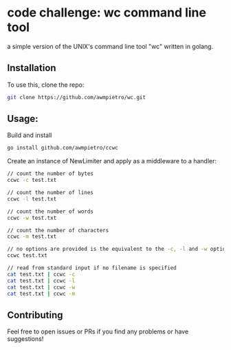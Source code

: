 # code challenge: wc command line tool

a simple version of the UNIX's command line tool "wc" written in golang.

## Installation

To use this, clone the repo:

```bash
git clone https://github.com/awmpietro/wc.git
```

## Usage:

Build and install

```bash
go install github.com/awmpietro/ccwc
```

Create an instance of NewLimiter and apply as a middleware to a handler:

```bash
// count the number of bytes
ccwc -c test.txt

// count the number of lines
ccwc -l test.txt

// count the number of words
ccwc -w test.txt

// count the number of characters
ccwc -m test.txt

// no options are provided is the equivalent to the -c, -l and -w options
ccwc test.txt

// read from standard input if no filename is specified
cat test.txt | ccwc -c
cat test.txt | ccwc -l
cat test.txt | ccwc -w
cat test.txt | ccwc -m
```

## Contributing

Feel free to open issues or PRs if you find any problems or have suggestions!

